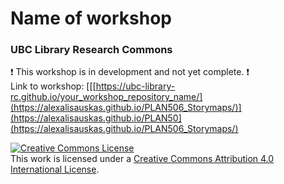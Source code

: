# Name of workshop
### UBC Library Research Commons

:heavy_exclamation_mark: This workshop is in development and not yet complete. :heavy_exclamation_mark:    
Link to workshop: [[[https://ubc-library-rc.github.io/your_workshop_repository_name/](https://alexalisauskas.github.io/PLAN506_Storymaps/)](https://alexalisauskas.github.io/PLAN50](https://alexalisauskas.github.io/PLAN506_Storymaps/)

<a rel="license" href="http://creativecommons.org/licenses/by/4.0/"><img alt="Creative Commons License" style="border-width:0" src="https://i.creativecommons.org/l/by/4.0/88x31.png" /></a><br />This work is licensed under a <a rel="license" href="http://creativecommons.org/licenses/by/4.0/">Creative Commons Attribution 4.0 International License</a>.

